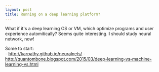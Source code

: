 ```yaml
---
layout: post
title: Running on a deep learning platform?
---
```

What if it's a deep learning OS or VM, which optimize programs and user experience automitically? Seems quite interesting. I should study neural network, now!

Some to start:  
    - http://karpathy.github.io/neuralnets/
    - http://quantombone.blogspot.com/2015/03/deep-learning-vs-machine-learning-vs.html
